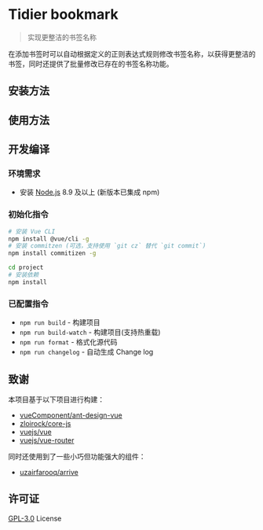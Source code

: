# Tidier bookmark

> 实现更整洁的书签名称

在添加书签时可以自动根据定义的正则表达式规则修改书签名称，以获得更整洁的书签，同时还提供了批量修改已存在的书签名称功能。

## 安装方法

## 使用方法

## 开发编译

### 环境需求

- 安装 [Node.js](https://nodejs.org/) 8.9 及以上 (新版本已集成 npm)

### 初始化指令

```bash
# 安装 Vue CLI
npm install @vue/cli -g
# 安装 commitzen (可选，支持使用 `git cz` 替代 `git commit`)
npm install commitizen -g

cd project
# 安装依赖
npm install
```

### 已配置指令

* `npm run build` - 构建项目
* `npm run build-watch` - 构建项目(支持热重载)
* `npm run format` - 格式化源代码
* `npm run changelog` - 自动生成 Change log

## 致谢

本项目基于以下项目进行构建：

- [vueComponent/ant-design-vue](https://github.com/vueComponent/ant-design-vue)
- [zloirock/core-js](https://github.com/zloirock/core-js)
- [vuejs/vue](https://github.com/vuejs/vue)
- [vuejs/vue-router](https://github.com/vuejs/vue-router)

同时还使用到了一些小巧但功能强大的组件：

- [uzairfarooq/arrive](https://github.com/uzairfarooq/arrive)

## 许可证

[GPL-3.0](/LICENSE.md) License
